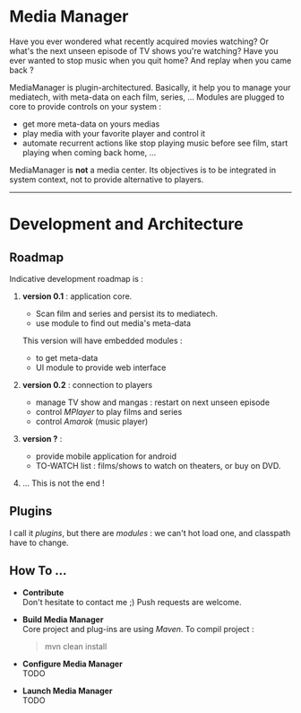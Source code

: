# Media Manager

Have you ever wondered what recently acquired movies watching? Or what's the next unseen episode of TV shows you're watching? Have you ever wanted to stop music when you quit home? And replay when you came back ?

MediaManager is plugin-architectured. Basically, it help you to manage your mediatech, with meta-data on each film, series, ... Modules are plugged to core to provide controls on  your system :

* get more meta-data on yours medias
* play media with your favorite player and control it
* automate recurrent actions like stop playing music before see film, start playing when coming back home, ...

MediaManager is __not__ a media center. Its objectives is to be integrated in system context, not to provide alternative to players.

------------------------------------------

# Development and Architecture

## Roadmap

Indicative development roadmap is :

1. __version 0.1__ : application core. 
	- Scan film and series and persist its to mediatech.
	- use module to find out media's meta-data

	This version will have embedded modules :
	
	- to get meta-data
	- UI module to provide web interface

1. __version 0.2__ : connection to players
	- manage TV show and mangas : restart on next unseen episode
	- control _MPlayer_ to play films  and series
	- control _Amarok_ (music player)

1. __version ?__ : 
	- provide mobile application for android
	- TO-WATCH list : films/shows to watch on theaters, or buy on DVD.

1. ... This is not the end !

## Plugins

I call it _plugins_, but there are _modules_ : we can't hot load one, and classpath have to change.

## How To ...

* __Contribute__	
	Don't hesitate to contact me ;) Push requests are welcome.

* __Build Media Manager__	
	Core project and plug-ins are using _Maven_. To compil project :
  
	> mvn clean install

* __Configure Media Manager__	
	TODO

* __Launch Media Manager__	
	TODO



